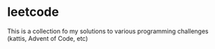 # leetcode
This is a collection fo my solutions to various programming challenges (kattis, Advent of Code, etc)
